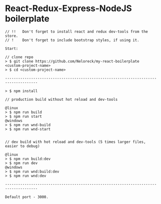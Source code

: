 # React-Redux-Express-NodeJS boilerplate

    // !!   Don't forget to install react and redux dev-tools from the store.
    // !    Don't forget to include bootstrap styles, if using it.
                   
    Start:
 
    // clone repo
    > $ git clone https://github.com/Neloreck/my-react-boilerplate <custom-project-name>
    > $ cd <custom-project-name>

    -------------------------------------------------------------------------------------

    > $ npm install

    // production build without hot reload and dev-tools
    
    @linux
    > $ npm run build
    > $ npm run start
    @windows
    > $ npm run wnd-build
    > $ npm run wnd-start


    // dev build with hot reload and dev-tools (5 times larger files, easier to debug)
    
    @linux
    > $ npm run build:dev
    > $ npm run dev
    @windows
    > $ npm run wnd:build:dev
    > $ npm run wnd:dev

    -------------------------------------------------------------------------------------

    Default port - 3000.
